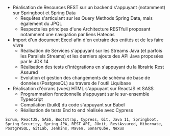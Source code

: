 - Réalisation de Resources REST sur un backend s'appuyant (notamment) sur Springboot et Spring Data
  - Requêtes s'articulant sur les Query Methods Spring Data, mais également du JPQL
  - Respecte les principes d'une Architecture RESTfull proposant notamment une navigation par liens Hateoas
- Import d'un document Excel afin d'en extraire des entités et de les faire vivre
  - Réalisation de Services s'appuyant sur les Streams Java (et parfois les Parallels Streams) et les derniers ajouts des API Java proposées par le JDK 14
  - Réalisation des tests d'intégrations en s'appuyant du la librairie Rest Assured
  - Evolution et gestion des changements de schéma de base de données (PostgresQL) au travers de l'outil Liquibase
- Réalisation d'écrans (vues) HTML s'appuyant sur ReactJS et SASS
  - Programmation fonctionnelle s'appuyant sur le sur-ensemble Typescript
  - Compilation (build) du code s'appuyant sur Babel
  - Réalisation de tests End to end réalisée avec Cypress

```text
Scrum, ReactJS, SASS, Bootstrap, Cypress, Git, Java 11, Springboot, Spring Security, Spring JPA, REST API, JUnit, RestAssured, Hibernate, PostgreSQL, GitLab, Jenkins, Maven, SonarQube, Nexus
```

